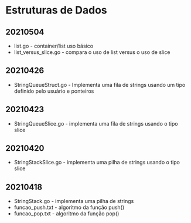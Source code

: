 # Estruturas de Dados
## 20210504
- list.go - container/list uso básico
- list_versus_slice.go - compara o uso de list versus o uso de slice
## 20210426
- StringQueueStruct.go - Implementa uma fila de strings usando um tipo definido pelo usuário e ponteiros
## 20210423
- StringQueueSlice.go - implementa uma fila de strings usando o tipo slice
## 20210420
- StringStackSlice.go - implementa uma pilha de strings usando o tipo slice
## 20210418
- StringStack.go - implementa uma pilha de strings
- funcao_push.txt - algoritmo da função push()
- funcao_pop.txt - algoritmo da função pop()
